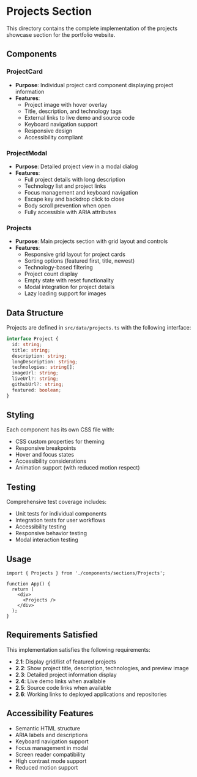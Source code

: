 # Projects Section

This directory contains the complete implementation of the projects showcase section for the portfolio website.

## Components

### ProjectCard
- **Purpose**: Individual project card component displaying project information
- **Features**:
  - Project image with hover overlay
  - Title, description, and technology tags
  - External links to live demo and source code
  - Keyboard navigation support
  - Responsive design
  - Accessibility compliant

### ProjectModal
- **Purpose**: Detailed project view in a modal dialog
- **Features**:
  - Full project details with long description
  - Technology list and project links
  - Focus management and keyboard navigation
  - Escape key and backdrop click to close
  - Body scroll prevention when open
  - Fully accessible with ARIA attributes

### Projects
- **Purpose**: Main projects section with grid layout and controls
- **Features**:
  - Responsive grid layout for project cards
  - Sorting options (featured first, title, newest)
  - Technology-based filtering
  - Project count display
  - Empty state with reset functionality
  - Modal integration for project details
  - Lazy loading support for images

## Data Structure

Projects are defined in `src/data/projects.ts` with the following interface:

```typescript
interface Project {
  id: string;
  title: string;
  description: string;
  longDescription: string;
  technologies: string[];
  imageUrl: string;
  liveUrl?: string;
  githubUrl?: string;
  featured: boolean;
}
```

## Styling

Each component has its own CSS file with:
- CSS custom properties for theming
- Responsive breakpoints
- Hover and focus states
- Accessibility considerations
- Animation support (with reduced motion respect)

## Testing

Comprehensive test coverage includes:
- Unit tests for individual components
- Integration tests for user workflows
- Accessibility testing
- Responsive behavior testing
- Modal interaction testing

## Usage

```tsx
import { Projects } from './components/sections/Projects';

function App() {
  return (
    <div>
      <Projects />
    </div>
  );
}
```

## Requirements Satisfied

This implementation satisfies the following requirements:
- **2.1**: Display grid/list of featured projects
- **2.2**: Show project title, description, technologies, and preview image
- **2.3**: Detailed project information display
- **2.4**: Live demo links when available
- **2.5**: Source code links when available
- **2.6**: Working links to deployed applications and repositories

## Accessibility Features

- Semantic HTML structure
- ARIA labels and descriptions
- Keyboard navigation support
- Focus management in modal
- Screen reader compatibility
- High contrast mode support
- Reduced motion support